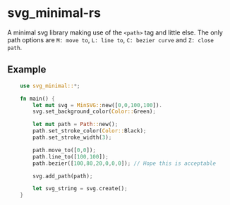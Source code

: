 # svg_minimal-rs

A minimal svg library making use of the `<path>` tag and little else. The only path options are `M: move to`, `L: line to`, `C: bezier curve` and `Z: close path`.

## Example
```Rust
    use svg_minimal::*;

    fn main() {
        let mut svg = MinSVG::new([0,0,100,100]).
        svg.set_background_color(Color::Green);

        let mut path = Path::new();
        path.set_stroke_color(Color::Black);
        path.set_stroke_width(3);

        path.move_to([0,0]);
        path.line_to([100,100]);
        path.bezier([100,80,20,0,0,0]); // Hope this is acceptable

        svg.add_path(path);

        let svg_string = svg.create();
    }
```
